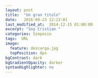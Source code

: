 ```yaml
---
layout: post
title:  "Un gran titulo"
date:   2016-09-23 12:22:01
last_modified_at:  2014-12-15 01:00:00
excerpt: "Soy Cristian "
categories: Simposio
tags:  URL
image:
  feature: descarga.jpg
  topPosition: 0px
bgContrast: dark
bgGradientOpacity: darker
syntaxHighlighter: no
---
```

